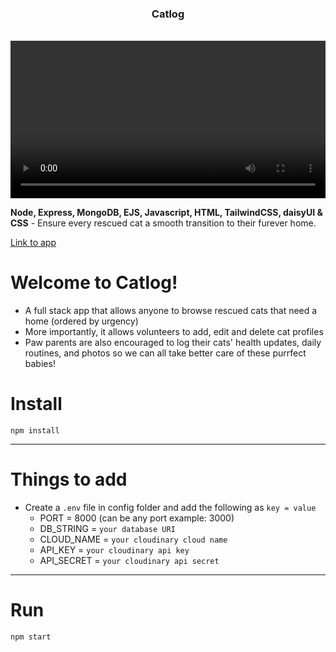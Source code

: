<td width="50%" valign="top">
  <h3 align="center">Catlog</h3>
      <br />
    <a target="_blank" href="https://github.com/bzzz-coding/catlog-100hp">
          <video src="https://user-images.githubusercontent.com/86077274/200139108-50f27aa8-9c74-4935-8d52-51ba9e61a3b8.mov" width="100%"  alt="Catlog"/>
      </a>
      <br />
      <p align="center">
    </p>
      <p><strong>Node, Express, MongoDB, EJS, Javascript, HTML, TailwindCSS, daisyUI & CSS</strong> - Ensure every rescued cat a smooth transition to their furever home.</p>
  <a href="https://catlog.cyclic.app/"><p>Link to app</p></a>
</td>


# Welcome to Catlog! 
- A full stack app that allows anyone to browse rescued cats that need a home (ordered by urgency)
- More importantly, it allows volunteers to add, edit and delete cat profiles
- Paw parents are also encouraged to log their cats' health updates, daily routines, and photos so we can all take better care of these purrfect babies!

# Install

`npm install`

---

# Things to add

- Create a `.env` file in config folder and add the following as `key = value`
  - PORT = 8000 (can be any port example: 3000)
  - DB_STRING = `your database URI`
  - CLOUD_NAME = `your cloudinary cloud name`
  - API_KEY = `your cloudinary api key`
  - API_SECRET = `your cloudinary api secret`

---

# Run

`npm start`
